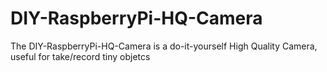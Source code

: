 # DIY-RaspberryPi-HQ-Camera
The DIY-RaspberryPi-HQ-Camera is a do-it-yourself High Quality Camera, useful for take/record tiny objetcs
